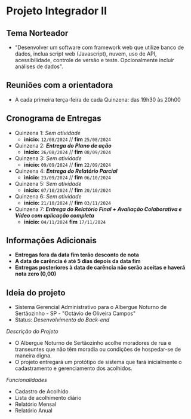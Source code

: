 # Projeto Integrador II


## Tema Norteador
- "Desenvolver um software com framework web que utilize banco de dados, inclua script web (Javascript), nuvem, uso de API, acessibilidade, controle de versão e teste. Opcionalmente incluir análises de dados".

## Reuniões com a orientadora
- A cada primeira terça-feira de cada Quinzena: das 19h30 às 20h00

## Cronograma de Entregas

- Quinzena 1: *Sem atividade*
  - **início:** `12/08/2024` // **fim** `25/08/2024`
- Quinzena 2: ***Entrega do Plano de ação***
   - **início:** `26/08/2024` // **fim** `08/09/2024`
- Quinzena 3: *Sem atividade*
   - **início:** `09/09/2024` // **fim** `22/09/2024`
- Quinzena 4: ***Entrega do Relatório Parcial***
   - **início:** `23/09/2024` // **fim** `06/10/2024`
- Quinzena 5: *Sem atividade*
   - **início:** `07/10/2024` // **fim** `20/10/2024`
- Quinzena 6: *Sem atividade*
   - **início:** `21/10/2024` // **fim** `03/11/2024`
- Quinzena 7: ***Entrega do Relatório Final + Avaliação Colaborativa e Vídeo com aplicação completa***
  -   **início:** `04/11/2024` **fim** `17/11/2024`


## Informações Adicionais

-  **Entregas fora da data fim terão desconto de nota**
-  **A data de carência é até 5 dias depois da data fim**
-  **Entregas posteriores à data de carência não serão aceitas e haverá nota zero (0,00)**

## Ideia do projeto
- Sistema Gerencial Administrativo para o Albergue Noturno de Sertãozinho - SP - "Octávio de Oliveira Campos"
- Status: *Desenvolvimento do Back-end*

*Descrição do Projeto*
-   O Albergue Noturno de Sertãozinho acolhe moradores de rua e transeuntes que não têm moradia ou condições de hospedar-se de maneira digna.
  -   O projeto entregará um protótipo de sistema que fará inicialmente o cadastramento e gerenciamento dos acolhidos.
    
*Funcionalidades*
  - Cadastro de Acolhido
  - Lista de acolhimento diário
  - Relatório Mensal
  - Relatório Anual 
